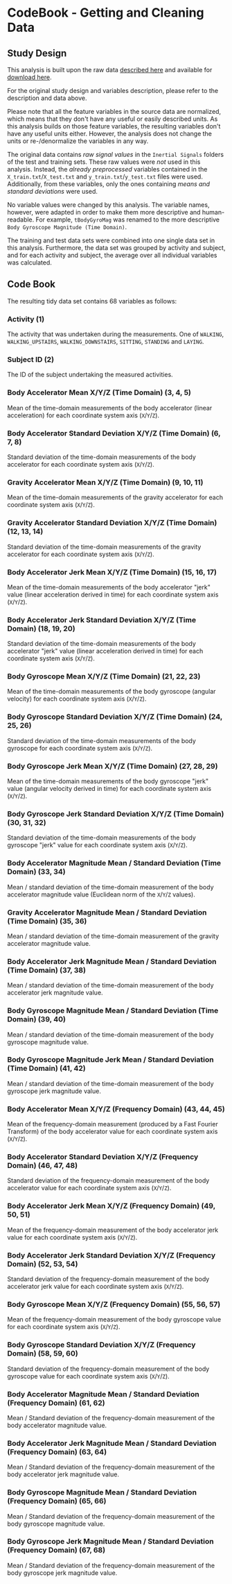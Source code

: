 # CodeBook - Getting and Cleaning Data

## Study Design

This analysis is built upon the raw data [described here](http://archive.ics.uci.edu/ml/datasets/Human+Activity+Recognition+Using+Smartphones)
and available for [download here](https://d396qusza40orc.cloudfront.net/getdata%2Fprojectfiles%2FUCI%20HAR%20Dataset.zip).

For the original study design and variables description, please refer to the description and data above.

Please note that all the feature variables in the source data are normalized, which means that they don't have any useful or 
easily described units. As this analysis builds on those feature variables, the resulting variables don't have any useful units either.
However, the analysis does not change the units or re-/denormalize the variables in any way.

The original data contains *raw signal values* in the `Inertial Signals` folders of the test and training sets. These raw values were *not* used
in this analysis. Instead, the *already preprocessed* variables contained in the `X_train.txt`/`X_test.txt` and `y_train.txt`/`y_test.txt` files were used.
Additionally, from these variables, only the ones containing *means and standard deviations* were used.

No variable values were changed by this analysis. The variable names, however, were adapted in order to make them more descriptive and human-readable.
For example, `tBodyGyroMag` was renamed to the more descriptive `Body Gyroscope Magnitude (Time Domain)`.

The training and test data sets were combined into one single data set in this analysis. Furthermore, the data set was grouped by activity and subject, and 
for each activity and subject, the average over all individual variables was calculated.

## Code Book

The resulting tidy data set contains 68 variables as follows:

### Activity (1)

The activity that was undertaken during the measurements. One of `WALKING`, `WALKING_UPSTAIRS`, `WALKING_DOWNSTAIRS`, `SITTING`, `STANDING` and `LAYING`.

### Subject ID (2)

The ID of the subject undertaking the measured activities.

### Body Accelerator Mean X/Y/Z (Time Domain) (3, 4, 5)

Mean of the time-domain measurements of the body accelerator (linear acceleration) for each coordinate system axis (`X`/`Y`/`Z`).

### Body Accelerator Standard Deviation X/Y/Z (Time Domain) (6, 7, 8)

Standard deviation of the time-domain measurements of the body accelerator for each coordinate system axis (`X`/`Y`/`Z`).

### Gravity Accelerator Mean X/Y/Z (Time Domain) (9, 10, 11)

Mean of the time-domain measurements of the gravity accelerator for each coordinate system axis (`X`/`Y`/`Z`).

### Gravity Accelerator Standard Deviation X/Y/Z (Time Domain) (12, 13, 14)

Standard deviation of the time-domain measurements of the gravity accelerator for each coordinate system axis (`X`/`Y`/`Z`).

### Body Accelerator Jerk Mean X/Y/Z (Time Domain) (15, 16, 17)

Mean of the time-domain measurements of the body accelerator "jerk" value (linear acceleration derived in time) for each coordinate system axis (`X`/`Y`/`Z`).

### Body Accelerator Jerk Standard Deviation X/Y/Z (Time Domain) (18, 19, 20)

Standard deviation of the time-domain measurements of the body accelerator "jerk" value (linear acceleration derived in time) for each coordinate system axis (`X`/`Y`/`Z`).

### Body Gyroscope Mean X/Y/Z (Time Domain) (21, 22, 23)

Mean of the time-domain measurements of the body gyroscope (angular velocity) for each coordinate system axis (`X`/`Y`/`Z`).

### Body Gyroscope Standard Deviation X/Y/Z (Time Domain) (24, 25, 26)

Standard deviation of the time-domain measurements of the body gyroscope for each coordinate system axis (`X`/`Y`/`Z`).

### Body Gyroscope Jerk Mean X/Y/Z (Time Domain) (27, 28, 29)

Mean of the time-domain measurements of the body gyroscope "jerk" value (angular velocity derived in time) for each coordinate system axis (`X`/`Y`/`Z`).

### Body Gyroscope Jerk Standard Deviation X/Y/Z (Time Domain) (30, 31, 32)

Standard deviation of the time-domain measurements of the body gyroscope "jerk" value for each coordinate system axis (`X`/`Y`/`Z`).

### Body Accelerator Magnitude Mean / Standard Deviation (Time Domain) (33, 34)

Mean / standard deviation of the time-domain measurement of the body accelerator magnitude value (Euclidean norm of the `X`/`Y`/`Z` values).

### Gravity Accelerator Magnitude Mean / Standard Deviation (Time Domain) (35, 36)

Mean / standard deviation of the time-domain measurement of the gravity accelerator magnitude value.

### Body Accelerator Jerk Magnitude Mean / Standard Deviation (Time Domain) (37, 38)

Mean / standard deviation of the time-domain measurement of the body accelerator jerk magnitude value.

### Body Gyroscope Magnitude Mean / Standard Deviation (Time Domain) (39, 40)

Mean / standard deviation of the time-domain measurement of the body gyroscope magnitude value.

### Body Gyroscope Magnitude Jerk Mean / Standard Deviation (Time Domain) (41, 42)

Mean / standard deviation of the time-domain measurement of the body gyroscope jerk magnitude value.

### Body Accelerator Mean X/Y/Z (Frequency Domain) (43, 44, 45)

Mean of the frequency-domain measurement (produced by a Fast Fourier Transform) of the body accelerator value for each coordinate system axis (`X`/`Y`/`Z`).

### Body Accelerator Standard Deviation X/Y/Z (Frequency Domain) (46, 47, 48)

Standard deviation of the frequency-domain measurement of the body accelerator value for each coordinate system axis (`X`/`Y`/`Z`).

### Body Accelerator Jerk Mean X/Y/Z (Frequency Domain) (49, 50, 51)

Mean of the frequency-domain measurement of the body accelerator jerk value for each coordinate system axis (`X`/`Y`/`Z`).

### Body Accelerator Jerk Standard Deviation X/Y/Z (Frequency Domain) (52, 53, 54)

Standard deviation of the frequency-domain measurement of the body accelerator jerk value for each coordinate system axis (`X`/`Y`/`Z`).

### Body Gyroscope Mean X/Y/Z (Frequency Domain) (55, 56, 57)

Mean of the frequency-domain measurement of the body gyroscope value for each coordinate system axis (`X`/`Y`/`Z`).

### Body Gyroscope Standard Deviation X/Y/Z (Frequency Domain) (58, 59, 60)

Standard deviation of the frequency-domain measurement of the body gyroscope value for each coordinate system axis (`X`/`Y`/`Z`).

### Body Accelerator Magnitude Mean / Standard Deviation (Frequency Domain) (61, 62)

Mean / Standard deviation of the frequency-domain measurement of the body accelerator magnitude value.

### Body Accelerator Jerk Magnitude Mean / Standard Deviation (Frequency Domain) (63, 64)

Mean / Standard deviation of the frequency-domain measurement of the body accelerator jerk magnitude value.

### Body Gyroscope Magnitude Mean / Standard Deviation (Frequency Domain) (65, 66)

Mean / Standard deviation of the frequency-domain measurement of the body gyroscope magnitude value.

### Body Gyroscope Jerk Magnitude Mean / Standard Deviation (Frequency Domain) (67, 68)

Mean / Standard deviation of the frequency-domain measurement of the body gyroscope jerk magnitude value.

